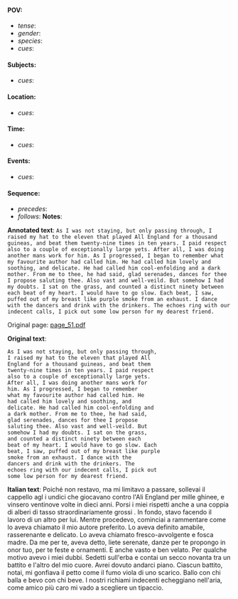 #### POV: 
  - *tense*:
  - *gender*:
  - *species*:
  - *cues*:
#### Subjects:
  - *cues*:
#### Location:
  - *cues*:
#### Time:
  - *cues*:
#### Events:
  - *cues*:
#### Sequence:
  - *precedes*: 
  - *follows*:
**Notes**:


**Annotated text**:
`As I was not staying, but only passing through, I raised my hat to the eleven that played All England for a thousand guineas, and beat them twenty-nine times in ten years. I paid respect also to a couple of exceptionally large yets. After all, I was doing another mans work for him. As I progressed, I began to remember what my favourite author had called him. He had called him lovely and soothing, and delicate. He had called him cool-enfolding and a dark mother. From me to thee, he had said, glad serenades, dances for thee I propose saluting thee. Also vast and well-veild. But somehow I had my doubts. I sat on the grass, and counted a distinct ninety between each beat of my heart. I would have to go slow. Each beat, I saw, puffed out of my breast like purple smoke from an exhaust. I dance with the dancers and drink with the drinkers. The echoes ring with our indecent calls, I pick out some low person for my dearest friend.`

Original page:
[page_51.pdf](https://github.com/vigji/cainjb/blob/main/source_material/pages/page_51.pdf)

**Original text**:
```
As I was not staying, but only passing through, 
I raised my hat to the eleven that played All 
England for a thousand guineas, and beat them 
twenty-nine times in ten years. I paid respect 
also to a couple of exceptionally large yets. 
After all, I was doing another mans work for 
him. As I progressed, I began to remember 
what my favourite author had called him. He 
had called him lovely and soothing, and 
delicate. He had called him cool-enfolding and 
a dark mother. From me to thee, he had said, 
glad serenades, dances for thee I propose 
saluting thee. Also vast and well-veild. But 
somehow I had my doubts. I sat on the grass, 
and counted a distinct ninety between each 
beat of my heart. I would have to go slow. Each 
beat, I saw, puffed out of my breast like purple 
smoke from an exhaust. I dance with the 
dancers and drink with the drinkers. The 
echoes ring with our indecent calls, I pick out 
some low person for my dearest friend. 
```


**Italian text**:
Poiché non restavo, ma mi limitavo a passare, sollevai
il cappello agl i undici che giocavano contro l'Ali
England per mille ghinee, e vinsero ventinove volte
in dieci anni. Porsi i miei rispetti anche a una coppia
di alberi di tasso straordinariamente grossi . In fondo,
stavo facendo il lavoro di un altro per lui. Mentre
procedevo, cominciai a rammentare come lo aveva
chiamato il mio autore preferito. Lo aveva definito
amabile, rasserenante e delicato. Lo aveva chiamato
fresco-avvolgente e fosca madre. Da me per te, aveva
detto, liete serenate, danze per te propongo in onor
tuo, per te feste e ornamenti. E anche vasto e ben velato.
Per qualche motivo avevo i miei dubbi. Sedetti
sull'erba e contai un secco novanta tra un battito e
l'altro del mio cuore. Avrei dovuto andarci piano. Ciascun
battito, notai, mi gonfiava il petto come il fumo
viola di uno scarico. Ballo con chi balla e bevo con chi
beve. I nostri richiami indecenti echeggiano nell'aria,
come amico più caro mi vado a scegliere un tipaccio.

